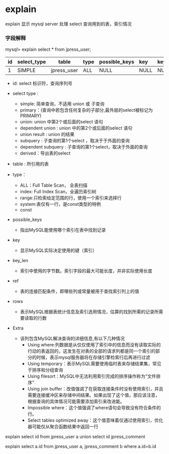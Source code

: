 # explain

explain 显示 mysql server 处理 select 查询用到的表，索引情况

###  字段解释
mysql> explain select * from jpress_user;

| id            | select_type   | table            | type    | possible_keys    | key      | key_len     | ref       | rows   | Extra   |
|:-----------|:-----------|:----------:|:------|:--------------|:------|:---------|:------|:------|:------|
|  1             | SIMPLE         | jpress_user  | ALL     | NULL                  | NULL    | NULL        | NULL   |    1      | NULL   |


- id: select 标识符，查询序列号

- select type :
    - simple: 简单查询，不适用 union 或 子查询
    - primary：(查询中若包含任何复杂的子部分,最外层的select被标记为PRIMARY)
    - union: union 中第2个或后面的select 语句
    - dependent union : union 中的第2个或后面的select 语句
    - union result : union 的结果
    - subquery : 子查询的第1个select ，取决于于外面的查询
    - dependent subquery : 子查询的第1个select，取决于外面的查询
    - derived：导出表的select

- table : 所引用的表

- type：
    - ALL：Full Table Scan， 全表扫描
    - index: Full Index Scan，全遍历索引树
    - range:只检索给定范围的行，使用一个索引来选择行
    - system:表仅有一行，是const类型的特例
    - const

- possible_keys
    - 指出MySQL能使用哪个索引在表中找到记录

- key
    - 显示MySQL实际决定使用的键（索引）

- key_len
    - 索引中使用的字节数。索引字段的最大可能长度，并非实际使用长度

- ref

    - 表的连接匹配条件，即哪些列或常量被用于查找索引列上的值

- rows
    - 表示MySQL根据表统计信息及索引选用情况，估算的找到所需的记录所需要读取的行数

- Extra
  - 该列包含MySQL解决查询的详细信息,有以下几种情况
    - Using where:列数据是从仅仅使用了索引中的信息而没有读取实际的行动的表返回的，这发生在对表的全部的请求列都是同一个索引的部分的时候，表示mysql服务器将在存储引擎检索行后再进行过滤
    - Using temporary：表示MySQL需要使用临时表来存储结果集，常见于排序和分组查询
    - Using filesort：MySQL中无法利用索引完成的排序操作称为“文件排序”
    - Using join buffer：改值强调了在获取连接条件时没有使用索引，并且需要连接缓冲区来存储中间结果。如果出现了这个值，那应该注意，根据查询的具体情况可能需要添加索引来改进能。
    - Impossible where：这个值强调了where语句会导致没有符合条件的行。
    - Select tables optimized away：这个值意味着仅通过使用索引，优化器可能仅从聚合函数结果中返回一行


explain select id from jpress_user a union select id jpress_comment

explain select a.id from jpress_user a, jpress_comment b where a.id=b.id

